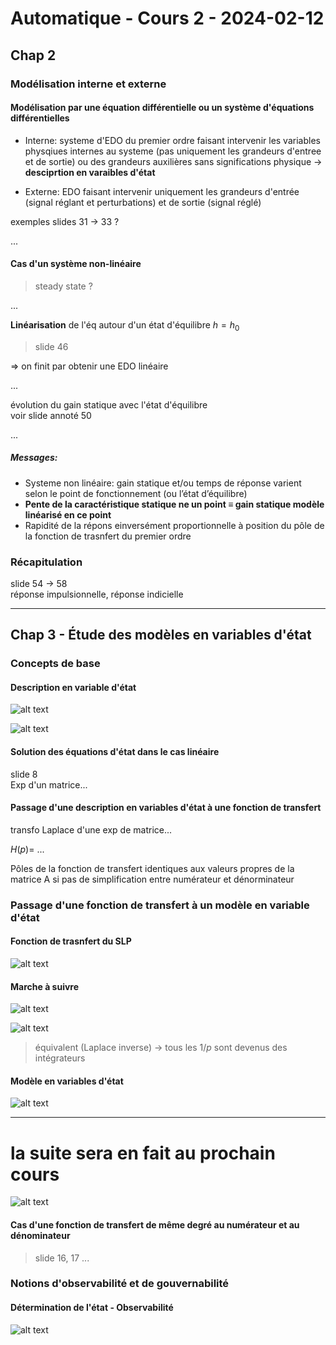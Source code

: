 # Automatique - Cours 2 - 2024-02-12

## Chap 2

### Modélisation interne et externe

#### Modélisation par une équation différentielle ou un système d'équations différentielles

- Interne: systeme d'EDO du premier ordre faisant intervenir les variables physqiues internes au systeme (pas uniquement les grandeurs d'entree et de sortie) ou des grandeurs auxilières sans significations physique -> **desciprtion en varaibles d'état**  

- Externe: EDO faisant intervenir uniquement les grandeurs d'entrée (signal réglant et perturbations) et de sortie (signal réglé)  

exemples slides 31 -> 33 ?  

...  

#### Cas d'un système non-linéaire
> steady state ?  

...  

**Linéarisation** de l'éq autour d'un état d'équilibre $h=h_0$  
> slide 46  

=> on finit par obtenir une EDO linéaire  

...  

évolution du gain statique avec l'état d'équilibre  
voir slide annoté 50  

...  

##### Messages:
- Systeme non linéaire: gain statique et/ou temps de réponse varient selon le point de fonctionnement (ou l’état d’équilibre)  
- **Pente de la caractéristique statique ne un point $\equiv$ gain statique modèle linéarisé en ce point**  
- Rapidité de la répons einversément proportionnelle à position du pôle de la fonction de trasnfert du premier ordre  

### Récapitulation

slide 54 -> 58  
réponse impulsionnelle, réponse indicielle  

-----------

## Chap 3 - Étude des modèles en variables d'état

### Concepts de base

#### Description en variable d'état

![alt text](image.png)

![alt text](image-1.png)

#### Solution des équations d'état dans le cas linéaire
slide 8  
Exp d'un matrice...  

#### Passage d'une description en variables d'état à une fonction de transfert

transfo Laplace d'une exp de matrice...  

$H(p)=$ ...

Pôles de la fonction de transfert identiques aux valeurs propres de la matrice A si pas de simplification entre numérateur et dénorminateur  

### Passage d'une fonction de transfert à un modèle en variable d'état

#### Fonction de trasnfert du SLP
![alt text](image-2.png)

#### Marche à suivre
![alt text](image-3.png)

![alt text](image-4.png)
> équivalent (Laplace inverse) -> tous les $1/p$ sont devenus des intégrateurs  


#### Modèle en variables d'état
![alt text](image-5.png)

-------------------------------
# la suite sera en fait au prochain cours

![alt text](image-6.png)


#### Cas d'une fonction de transfert de même degré au numérateur et au dénominateur

> slide 16, 17 ...  

### Notions d'observabilité et de gouvernabilité

#### Détermination de l'état - Observabilité

![alt text](image-7.png)














